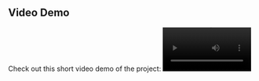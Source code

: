## Video Demo

Check out this short video demo of the project:
<video src='https://www.youtube.com/watch?v=Vgo0yx945Hw' width=180/>
